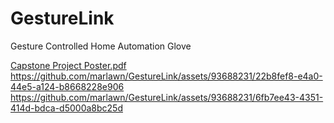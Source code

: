 # GestureLink
Gesture Controlled Home Automation Glove

[Capstone Project Poster.pdf](https://github.com/marlawn/GestureLink/files/15081963/Capstone.Project.Poster.pdf)
https://github.com/marlawn/GestureLink/assets/93688231/22b8fef8-e4a0-44e5-a124-b8668228e906
https://github.com/marlawn/GestureLink/assets/93688231/6fb7ee43-4351-414d-bdca-d5000a8bc25d

